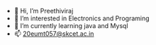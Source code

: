 - 👋 Hi, I’m Preethiviraj
- 👀 I’m interested in Electronics and Programing
- 🌱 I’m currently learning  java and Mysql
- 📫 20eumt057@skcet.ac.in

<!---
preethivi-raj/preethivi-raj is a ✨ special ✨ repository because its `README.md` (this file) appears on your GitHub profile.
You can click the Preview link to take a look at your changes.
--->
